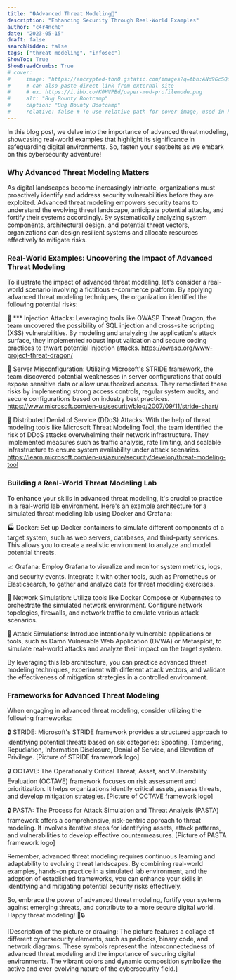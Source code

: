 ```yaml
---
title: "🔒Advanced Threat Modeling🚨"
description: "Enhancing Security Through Real-World Examples"
author: "c4r4nch0"
date: "2023-05-15"
draft: false
searchHidden: false
tags: ["threat modeling", "infosec"]
ShowToc: True
ShowBreadCrumbs: True
# cover:
#     image: "https://encrypted-tbn0.gstatic.com/images?q=tbn:ANd9GcSQud1wlz3Fl6brRiyQMKkg8XMhI2BE9J7SazqbG4DBOcbkVorYi34k1Y6axGErJj0L9LU&usqp=CAU"
#     # can also paste direct link from external site
#     # ex. https://i.ibb.co/K0HVPBd/paper-mod-profilemode.png
#     alt: "Bug Bounty Bootcamp"
#     caption: "Bug Bounty Bootcamp"
#     relative: false # To use relative path for cover image, used in hugo Page-bundles    
---
```


In this blog post, we delve into the importance of advanced threat modeling, showcasing real-world examples that highlight its significance in safeguarding digital environments. So, fasten your seatbelts as we embark on this cybersecurity adventure!

### Why Advanced Threat Modeling Matters

As digital landscapes become increasingly intricate, organizations must proactively identify and address security vulnerabilities before they are exploited. Advanced threat modeling empowers security teams to understand the evolving threat landscape, anticipate potential attacks, and fortify their systems accordingly. By systematically analyzing system components, architectural design, and potential threat vectors, organizations can design resilient systems and allocate resources effectively to mitigate risks.

### Real-World Examples: Uncovering the Impact of Advanced Threat Modeling

To illustrate the impact of advanced threat modeling, let's consider a real-world scenario involving a fictitious e-commerce platform. By applying advanced threat modeling techniques, the organization identified the following potential risks:

🎯 *** Injection Attacks: Leveraging tools like OWASP Threat Dragon, the team uncovered the possibility of SQL injection and cross-site scripting (XSS) vulnerabilities. By modeling and analyzing the application's attack surface, they implemented robust input validation and secure coding practices to thwart potential injection attacks. https://owasp.org/www-project-threat-dragon/

🎯 Server Misconfiguration: Utilizing Microsoft's STRIDE framework, the team discovered potential weaknesses in server configurations that could expose sensitive data or allow unauthorized access. They remediated these risks by implementing strong access controls, regular system audits, and secure configurations based on industry best practices. https://www.microsoft.com/en-us/security/blog/2007/09/11/stride-chart/

🎯 Distributed Denial of Service (DDoS) Attacks: With the help of threat modeling tools like Microsoft Threat Modeling Tool, the team identified the risk of DDoS attacks overwhelming their network infrastructure. They implemented measures such as traffic analysis, rate limiting, and scalable infrastructure to ensure system availability under attack scenarios. https://learn.microsoft.com/en-us/azure/security/develop/threat-modeling-tool

### Building a Real-World Threat Modeling Lab

To enhance your skills in advanced threat modeling, it's crucial to practice in a real-world lab environment. Here's an example architecture for a simulated threat modeling lab using Docker and Grafana:

🏭 Docker: Set up Docker containers to simulate different components of a target system, such as web servers, databases, and third-party services. This allows you to create a realistic environment to analyze and model potential threats.

📈 Grafana: Employ Grafana to visualize and monitor system metrics, logs, and security events. Integrate it with other tools, such as Prometheus or Elasticsearch, to gather and analyze data for threat modeling exercises.

🔌 Network Simulation: Utilize tools like Docker Compose or Kubernetes to orchestrate the simulated network environment. Configure network topologies, firewalls, and network traffic to emulate various attack scenarios.

🔐 Attack Simulations: Introduce intentionally vulnerable applications or tools, such as Damn Vulnerable Web Application (DVWA) or Metasploit, to simulate real-world attacks and analyze their impact on the target system.

By leveraging this lab architecture, you can practice advanced threat modeling techniques, experiment with different attack vectors, and validate the effectiveness of mitigation strategies in a controlled environment.

### Frameworks for Advanced Threat Modeling

When engaging in advanced threat modeling, consider utilizing the following frameworks:

🔒 STRIDE: Microsoft's STRIDE framework provides a structured approach to identifying potential threats based on six categories: Spoofing, Tampering, Repudiation, Information Disclosure, Denial of Service, and Elevation of Privilege. [Picture of STRIDE framework logo]

🔒 OCTAVE: The Operationally Critical Threat, Asset, and Vulnerability Evaluation (OCTAVE) framework focuses on risk assessment and prioritization. It helps organizations identify critical assets, assess threats, and develop mitigation strategies. [Picture of OCTAVE framework logo]

🔒 PASTA: The Process for Attack Simulation and Threat Analysis (PASTA) framework offers a comprehensive, risk-centric approach to threat modeling. It involves iterative steps for identifying assets, attack patterns, and vulnerabilities to develop effective countermeasures. [Picture of PASTA framework logo]

Remember, advanced threat modeling requires continuous learning and adaptability to evolving threat landscapes. By combining real-world examples, hands-on practice in a simulated lab environment, and the adoption of established frameworks, you can enhance your skills in identifying and mitigating potential security risks effectively.

So, embrace the power of advanced threat modeling, fortify your systems against emerging threats, and contribute to a more secure digital world. Happy threat modeling! 🚨🔒

[Description of the picture or drawing: The picture features a collage of different cybersecurity elements, such as padlocks, binary code, and network diagrams. These symbols represent the interconnectedness of advanced threat modeling and the importance of securing digital environments. The vibrant colors and dynamic composition symbolize the active and ever-evolving nature of the cybersecurity field.]